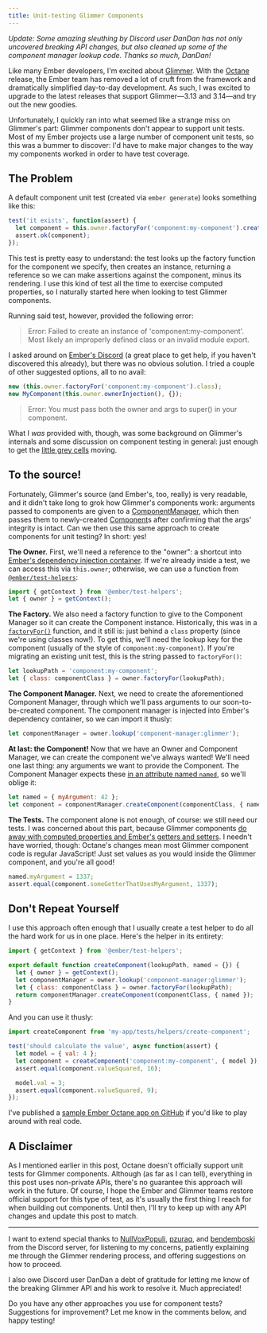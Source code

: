 ```yaml
---
title: Unit-testing Glimmer Components
---
```


_Update: Some amazing sleuthing by Discord user DanDan has not only uncovered breaking API changes, but also cleaned up some of the component manager lookup code. Thanks so much, DanDan!_

Like many Ember developers, I'm excited about [Glimmer](https://glimmerjs.com). With the [Octane](https://emberjs.com/editions/octane/) release, the Ember team has removed a lot of cruft from the framework and dramatically simplified day-to-day development. As such, I was excited to upgrade to the latest releases that support Glimmer—3.13 and 3.14—and try out the new goodies.

Unfortunately, I quickly ran into what seemed like a strange miss on Glimmer's part: Glimmer components don't appear to support unit tests. Most of my Ember projects use a large number of component unit tests, so this was a bummer to discover: I'd have to make major changes to the way my components worked in order to have test coverage.

## The Problem

A default component unit test (created via `ember generate`) looks something like this:

```js
test('it exists', function(assert) {
  let component = this.owner.factoryFor('component:my-component').create();
  assert.ok(component);
});
```

This test is pretty easy to understand: the test looks up the factory function for the component we specify, then creates an instance, returning a reference so we can make assertions against the component, minus its rendering. I use this kind of test all the time to exercise computed properties, so I naturally started here when looking to test Glimmer components.

Running said test, however, provided the following error:

> Error: Failed to create an instance of 'component:my-component'. Most likely an improperly defined class or an invalid module export.

I asked around on [Ember's Discord](https://discord.gg/emberjs) (a great place to get help, if you haven't discovered this already), but there was no obvious solution. I tried a couple of other suggested options, all to no avail:

```js
new (this.owner.factoryFor('component:my-component').class);
new MyComponent(this.owner.ownerInjection(), {});
```

> Error: You must pass both the owner and args to super() in your component.

What I *was* provided with, though, was some background on Glimmer's internals and some discussion on component testing in general: just enough to get the [little grey cells](https://en.wikipedia.org/wiki/Hercule_Poirot) moving.

## To the source!

Fortunately, Glimmer's source (and Ember's, too, really) is very readable, and it didn't take long to grok how Glimmer's components work: arguments passed to components are given to a [ComponentManager](https://github.com/glimmerjs/glimmer.js/blob/master/packages/%40glimmer/component/addon/-private/ember-component-manager.ts), which then passes them to newly-created [Component](https://github.com/glimmerjs/glimmer.js/blob/master/packages/%40glimmer/component/addon/-private/component.ts)s after confirming that the args' integrity is intact. Can we then use this same approach to create components for unit testing? In short: yes!

**The Owner.** First, we'll need a reference to the "owner": a shortcut into [Ember's dependency injection container](https://guides.emberjs.com/release/applications/dependency-injection/). If we're already inside a test, we can access this via `this.owner`; otherwise, we can use a function from [`@ember/test-helpers`](https://github.com/emberjs/ember-test-helpers/blob/master/API.md#getcontext):

```js
import { getContext } from '@ember/test-helpers';
let { owner } = getContext();
```

**The Factory.** We also need a factory function to give to the Component Manager so it can create the Component instance. Historically, this was in a [`factoryFor()`](https://api.emberjs.com/ember/3.14/classes/ApplicationInstance/methods/factoryFor) function, and it still is: just behind a `class` property (since we're using classes now!). To get this, we'll need the lookup key for the component (usually of the style of `component:my-component`). If you're migrating an existing unit test, this is the string passed to `factoryFor()`:

```js
let lookupPath = 'component:my-component';
let { class: componentClass } = owner.factoryFor(lookupPath);
```

**The Component Manager.** Next, we need to create the aforementioned Component Manager, through which we'll pass arguments to our soon-to-be-created component. The component manager is injected into Ember's dependency container, so we can import it thusly:

```js
let componentManager = owner.lookup('component-manager:glimmer');
```

**At last: the Component!** Now that we have an Owner and Component Manager, we can create the component we've always wanted! We'll need one last thing: any arguments we want to provide the Component. The Component Manager expects these [in an attribute named `named`](https://github.com/glimmerjs/glimmer.js/blob/master/packages/%40glimmer/component/addon/-private/ember-component-manager.ts#L74), so we'll oblige it:

```js
let named = { myArgument: 42 };
let component = componentManager.createComponent(componentClass, { named });
```

**The Tests.** The component alone is not enough, of course: we still need our tests. I was concerned about this part, because Glimmer components [do away with computed properties and Ember's getters and setters](https://emberjs.github.io/rfcs/0410-tracked-properties.html). I needn't have worried, though: Octane's changes mean most Glimmer component code is regular JavaScript! Just set values as you would inside the Glimmer component, and you're all good!

```js
named.myArgument = 1337;
assert.equal(component.someGetterThatUsesMyArgument, 1337);
```

## Don't Repeat Yourself

I use this approach often enough that I usually create a test helper to do all the hard work for us in one place. Here's the helper in its entirety:

```js
import { getContext } from '@ember/test-helpers';

export default function createComponent(lookupPath, named = {}) {
  let { owner } = getContext();
  let componentManager = owner.lookup('component-manager:glimmer');
  let { class: componentClass } = owner.factoryFor(lookupPath);
  return componentManager.createComponent(componentClass, { named });
}
```

And you can use it thusly:

```js
import createComponent from 'my-app/tests/helpers/create-component';

test('should calculate the value', async function(assert) {
  let model = { val: 4 };
  let component = createComponent('component:my-component', { model });
  assert.equal(component.valueSquared, 16);

  model.val = 3;
  assert.equal(component.valueSquared, 9);
});
```

I've published a [sample Ember Octane app on GitHub](https://github.com/timgthomas/unit-testing-glimmer-components) if you'd like to play around with real code.

## A Disclaimer

As I mentioned earlier in this post, Octane doesn't officially support unit tests for Glimmer components. Although (as far as I can tell), everything in this post uses non-private APIs, there's no guarantee this approach will work in the future. Of course, I hope the Ember and Glimmer teams restore official support for this type of test, as it's usually the first thing I reach for when building out components. Until then, I'll try to keep up with any API changes and update this post to match.

-----

I want to extend special thanks to [NullVoxPopuli](https://twitter.com/nullvoxpopuli), [pzuraq](https://www.pzuraq.com), and [bendemboski](https://twitter.com/bendemboski) from the Discord server, for listening to my concerns, patiently explaining me through the Glimmer rendering process, and offering suggestions on how to proceed.

I also owe Discord user DanDan a debt of gratitude for letting me know of the breaking Glimmer API and his work to resolve it. Much appreciated!

Do you have any other approaches you use for component tests? Suggestions for improvement? Let me know in the comments below, and happy testing!
